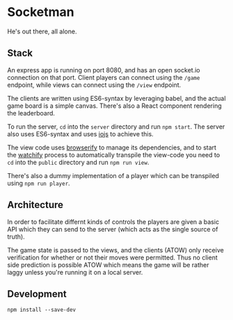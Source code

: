 # Socketman

He's out there, all alone.

## Stack
An express app is running on port 8080, and has an open
socket.io connection on that port. Client players can connect
using the `/game` endpoint, while views can connect using the
`/view` endpoint.

The clients are written using ES6-syntax by leveraging babel, and the actual game board is a simple canvas. There's also a React component rendering the leaderboard.

To run the server, `cd` into the `server` directory and run `npm start`. The server also uses ES6-syntax and uses [iojs]() to achieve this. 

The view code uses [browserify]() to manage its dependencies, and to start the [watchify]() process to automatically transpile the view-code you need to `cd` into the `public` directory and run `npm run view`.

There's also a dummy implementation of a player which can be transpiled using `npm run player`.

## Architecture

In order to facilitate differnt kinds of controls the players are given a basic API which they can send to the server (which acts as the single source of truth).

The game state is passed to the views, and the clients (ATOW) only receive verification for whether or not their moves were permitted. Thus no client side
prediction is possible ATOW which means the game will be rather laggy unless you're running it on a local server.

## Development

`npm install --save-dev`
